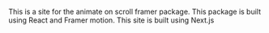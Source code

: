 This is a site for the animate on scroll framer package. This package is built using React and Framer motion. This site is built using Next.js
